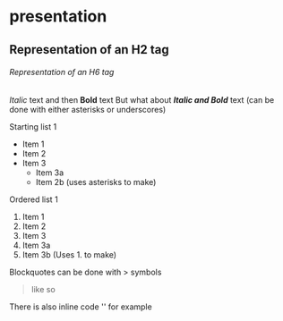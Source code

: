 # presentation
## Representation of an H2 tag
###### Representation of an H6 tag

*Italic* text and then **Bold** text
But what about ***Italic and Bold*** text (can be done with either asterisks or underscores)

Starting list 1
* Item 1
* Item 2
* Item 3
  * Item 3a
  * Item 2b
(uses asterisks to make)

Ordered list 1
1. Item 1
1. Item 2
1. Item 3
  1. Item 3a
  1. Item 3b
(Uses 1. to make)


Blockquotes can be done with > symbols
> like so

There is also inline code
'<addr>' for example
